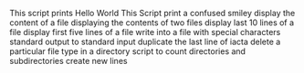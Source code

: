 This script prints Hello World
This Script print a confused smiley
display the content of a file
displaying the contents of two files
display last 10 lines of a file
display first five lines of a file
write into a file with special characters
standard output to standard input
duplicate the last line of iacta
delete a particular file type in a directory
script to count directories and subdirectories
create new lines
